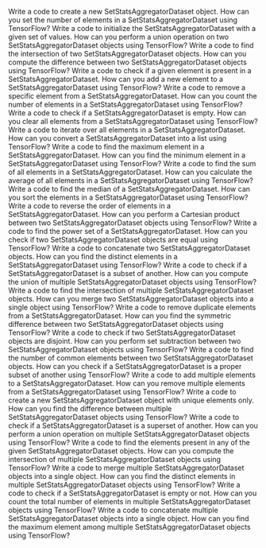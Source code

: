 Write a code to create a new SetStatsAggregatorDataset object.
How can you set the number of elements in a SetStatsAggregatorDataset using TensorFlow?
Write a code to initialize the SetStatsAggregatorDataset with a given set of values.
How can you perform a union operation on two SetStatsAggregatorDataset objects using TensorFlow?
Write a code to find the intersection of two SetStatsAggregatorDataset objects.
How can you compute the difference between two SetStatsAggregatorDataset objects using TensorFlow?
Write a code to check if a given element is present in a SetStatsAggregatorDataset.
How can you add a new element to a SetStatsAggregatorDataset using TensorFlow?
Write a code to remove a specific element from a SetStatsAggregatorDataset.
How can you count the number of elements in a SetStatsAggregatorDataset using TensorFlow?
Write a code to check if a SetStatsAggregatorDataset is empty.
How can you clear all elements from a SetStatsAggregatorDataset using TensorFlow?
Write a code to iterate over all elements in a SetStatsAggregatorDataset.
How can you convert a SetStatsAggregatorDataset into a list using TensorFlow?
Write a code to find the maximum element in a SetStatsAggregatorDataset.
How can you find the minimum element in a SetStatsAggregatorDataset using TensorFlow?
Write a code to find the sum of all elements in a SetStatsAggregatorDataset.
How can you calculate the average of all elements in a SetStatsAggregatorDataset using TensorFlow?
Write a code to find the median of a SetStatsAggregatorDataset.
How can you sort the elements in a SetStatsAggregatorDataset using TensorFlow?
Write a code to reverse the order of elements in a SetStatsAggregatorDataset.
How can you perform a Cartesian product between two SetStatsAggregatorDataset objects using TensorFlow?
Write a code to find the power set of a SetStatsAggregatorDataset.
How can you check if two SetStatsAggregatorDataset objects are equal using TensorFlow?
Write a code to concatenate two SetStatsAggregatorDataset objects.
How can you find the distinct elements in a SetStatsAggregatorDataset using TensorFlow?
Write a code to check if a SetStatsAggregatorDataset is a subset of another.
How can you compute the union of multiple SetStatsAggregatorDataset objects using TensorFlow?
Write a code to find the intersection of multiple SetStatsAggregatorDataset objects.
How can you merge two SetStatsAggregatorDataset objects into a single object using TensorFlow?
Write a code to remove duplicate elements from a SetStatsAggregatorDataset.
How can you find the symmetric difference between two SetStatsAggregatorDataset objects using TensorFlow?
Write a code to check if two SetStatsAggregatorDataset objects are disjoint.
How can you perform set subtraction between two SetStatsAggregatorDataset objects using TensorFlow?
Write a code to find the number of common elements between two SetStatsAggregatorDataset objects.
How can you check if a SetStatsAggregatorDataset is a proper subset of another using TensorFlow?
Write a code to add multiple elements to a SetStatsAggregatorDataset.
How can you remove multiple elements from a SetStatsAggregatorDataset using TensorFlow?
Write a code to create a new SetStatsAggregatorDataset object with unique elements only.
How can you find the difference between multiple SetStatsAggregatorDataset objects using TensorFlow?
Write a code to check if a SetStatsAggregatorDataset is a superset of another.
How can you perform a union operation on multiple SetStatsAggregatorDataset objects using TensorFlow?
Write a code to find the elements present in any of the given SetStatsAggregatorDataset objects.
How can you compute the intersection of multiple SetStatsAggregatorDataset objects using TensorFlow?
Write a code to merge multiple SetStatsAggregatorDataset objects into a single object.
How can you find the distinct elements in multiple SetStatsAggregatorDataset objects using TensorFlow?
Write a code to check if a SetStatsAggregatorDataset is empty or not.
How can you count the total number of elements in multiple SetStatsAggregatorDataset objects using TensorFlow?
Write a code to concatenate multiple SetStatsAggregatorDataset objects into a single object.
How can you find the maximum element among multiple SetStatsAggregatorDataset objects using TensorFlow?